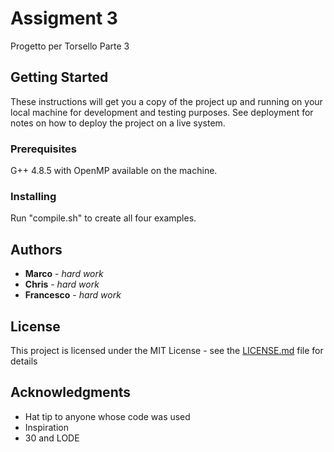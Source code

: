 # Assigment 3

Progetto per Torsello Parte 3

## Getting Started

These instructions will get you a copy of the project up and running on your local machine for development and testing purposes. See deployment for notes on how to deploy the project on a live system.

### Prerequisites

G++ 4.8.5 with OpenMP available on the machine.

### Installing

Run "compile.sh" to create all four examples.

## Authors

* **Marco** - *hard work*
* **Chris** - *hard work*
* **Francesco** - *hard work*

## License

This project is licensed under the MIT License - see the [LICENSE.md](LICENSE.md) file for details

## Acknowledgments

* Hat tip to anyone whose code was used
* Inspiration
* 30 and LODE


